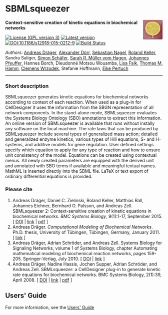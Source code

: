 # SBMLsqueezer
<img align="right" src="resources/org/sbml/squeezer/resources/img/SBMLsqueezerIcon_64.png"/>

**Context-sensitive creation of kinetic equations in biochemical networks**

[![License (GPL version 3)](https://img.shields.io/badge/license-GPLv3.0-blue.svg?style=plastic)](http://opensource.org/licenses/GPL-3.0)
[![Latest version](https://img.shields.io/badge/Latest_version-2.1-brightgreen.svg?style=plastic)](https://github.com/draeger-lab/SBMLsqueezer/releases/)
[![DOI:10.1186/s12918-015-0212-9](https://zenodo.org/badge/DOI/10.1186/s12918-015-0212-9.svg)](https://doi.org/10.1186/s12918-015-0212-9)
[![Build Status](https://travis-ci.org/draeger-lab/SBMLsqueezer.svg?branch=master&style=plastic)](https://travis-ci.org/draeger-lab/SBMLsqueezer)

*Authors:* [Andreas Dräger](https://github.com/draeger/), [Alexander Dörr](https://github.com/alexander-doerr),  [Sebastian Nagel](https://github.com/nagel86/), [Roland Keller](https://github.com/RolandKeller5), Sandra Saliger, [Simon Schäfer](https://github.com/shsshs), [Sarah R. Müller vom Hagen](https://github.com/mvhsara/), [Johannes Pfeuffer](https://github.com/jpfeuffer/), Hannes Borch, Dieudonné Motsou Wouamba, [Lisa Falk](https://github.com/LisaFalk/), [Thomas M. Hamm](https://github.com/tmHamm/), [Clemens Wrzodek](https://github.com/Clemens82/), Stefanie Hoffmann, [Eike Pertuch](https://github.com/eikept)
___________________________________________________________________________________________________________

### Short description
SBMLsqueezer generates kinetic equations for biochemical networks according to context of
each reaction. When used as a plug-in for CellDesigner it uses the information from the SBGN representation
of all network components. In the stand-alone mode, SBMLsqueezer evaluates the Systems Biology Ontology (SBO)
annotations to extract this information. An online version of SBMLsqueezer is available that runs without
instally any software on the local machine. The rate laws that can be produced by SBMLsqueezer include several
types of generalized mass action; detailed and generalized enzyme kinetics, various types of Hill equations,
S- and H-systems, and additive models for gene regulation. User defined settings specify which equation to
apply for any type of reaction and how to ensure unit consistency of the model. Equations can be created using
contextual menus. All newly created parameters are equipped with the derived unit and annotated with SBO terms
if available and meaningful textual names. MathML is inserted directly into the SBML file. LaTeX or text export
of ordinary differential equations is provided.

### Please cite

1. Andreas Dräger, Daniel C. Zielinski, Roland Keller, Matthias Rall, Johannes Eichner, Bernhard O. Palsson,
   and Andreas Zell. SBMLsqueezer 2: Context-sensitive creation of kinetic equations in biochemical networks.
   _BMC Systems Biology_, 9(1):1-17, September 2015. [ [DOI](http://dx.doi.org/10.1186/s12918-015-0212-9) |
   [link](http://dx.doi.org/10.1186/s12918-015-0212-9) | [pdf](http://www.biomedcentral.com/content/pdf/s12918-015-0212-9.pdf) ]
2. Andreas Dräger. _Computational Modeling of Biochemical Networks_. Ph.D. thesis, University of Tübingen,
   Tübingen, Germany, January 2011. [ [link](http://www.dr.hut-verlag.de/978-3-86853-850-2.html) ]
3. Andreas Dräger, Adrian Schröder, and Andreas Zell. Systems Biology for Signaling Networks, volume 1 of
   Systems Biology, chapter Automating mathematical modeling of biochemical reaction networks, pages 159-205.
   Springer-Verlag, July 2010. [ [DOI](http://dx.doi.org/10.1007/978-1-4419-5797-9_7) | [link](http://www.springerlink.com/content/n77k80h76vj17806) ]
4. Andreas Dräger, Nadine Hassis, Jochen Supper, Adrian Schröder, and Andreas Zell. SBMLsqueezer: a
   CellDesigner plug-in to generate kinetic rate equations for biochemical networks. BMC Systems Biology,
   2(1):39, April 2008. [ [DOI](http://dx.doi.org/10.1186/1752-0509-2-39) | [link](http://www.biomedcentral.com/1752-0509/2/39) | [pdf](http://www.biomedcentral.com/content/pdf/1752-0509-2-39.pdf) ]
   
## Users' Guide

For more information, see the [Users' Guide](http://vg08.met.vgwort.de/na/d4b8e9ae1bed423884cea07e52756b43?l=http://www.cogsys.cs.uni-tuebingen.de/software/SBMLsqueezer/doc/SBMLsqueezer2.1UsersGuide.pdf)
